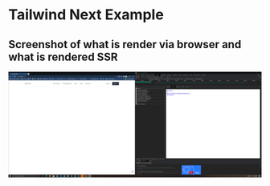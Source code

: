 # Tailwind Next Example

## Screenshot of what is render via browser and what is rendered SSR

![Image of Client Side vs SSR](./client-side-vs-ssr.png)